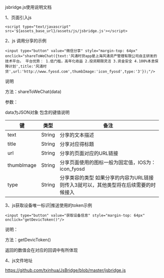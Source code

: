 jsbridge.js使用说明文档

1、页面引入js

```
<script type="text/javascript" src='${assets_base_url}/assets/js/jsbridge.js'></script>
```

2、js 调用分享的示例

```
<input type="button" value="微信分享" style="margin-top: 64px" onclick="shareToWeChat({text:'风涌时贷app是上海风涌资产管理有限公司自主研发的技术平台。 平台优势： 1.低门槛，高年化收益 2.投资期限灵活 3.资金安全 4.100%本息保障计划',title:'风涌时贷',url:'http://www.fyosd.com',thumbImage:'icon_fyosd',type:'3'});"/>
```

说明

方法：shareToWeChat(data)

参数：

data为JSON对象 包含的键值说明

| 键          | 类型     | 备注                                       |
| ---------- | ------ | ---------------------------------------- |
| text       | String | 分享的文本描述                                  |
| title      | String | 分享对应得标题                                  |
| url        | String | 分享的页面对应的URL链接                            |
| thumbImage | String | 分享页面使用的图标一般为固定值，IOS为： icon_fyosd         |
| type       | String | 分享类容的类型 如果分享的内容为URL链接则传入3就可以，其他类型将在后续需要的时候接入 |

3、js获取设备唯一标识|推送使用的token示例

```
<input type="button" value="获取设备信息" style="margin-top: 64px" onclick="getDevicToken()"/>
```

说明：

方法：getDevicToken()

返回的数值会在对应的回调中有所体现

4、js文件地址

https://github.com/txinhua/JsBridge/blob/master/jsbridge.js

